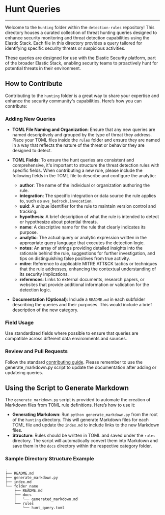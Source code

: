 # Hunt Queries

---

Welcome to the `hunting` folder within the `detection-rules` repository! This directory houses a curated collection of threat hunting queries designed to enhance security monitoring and threat detection capabilities using the Elastic Stack. Each file in this directory provides a query tailored for identifying specific security threats or suspicious activities.

These queries are designed for use with the Elastic Security platform, part of the broader Elastic Stack, enabling security teams to proactively hunt for potential threats in their environment.

## How to Contribute

Contributing to the `hunting` folder is a great way to share your expertise and enhance the security community's capabilities. Here’s how you can contribute:

### Adding New Queries
- **TOML File Naming and Organization**: Ensure that any new queries are named descriptively and grouped by the type of threat they address. Place your TOML files inside the `rules` folder and ensure they are named in a way that reflects the nature of the threat or behavior they are designed to detect.
- **TOML Fields**: To ensure the hunt queries are consistent and comprehensive, it's important to structure the threat detection rules with specific fields. When contributing a new rule, please include the following fields in the TOML file to describe and configure the analytic:
  - **author**: The name of the individual or organization authoring the rule.
  - **integration**: The specific integration or data source the rule applies to, such as `aws_bedrock.invocation`.
  - **uuid**: A unique identifier for the rule to maintain version control and tracking.
  - **hypothesis**: A brief description of what the rule is intended to detect or hypothesize about potential threats.
  - **name**: A descriptive name for the rule that clearly indicates its purpose.
  - **analytic**: The actual query or analytic expression written in the appropriate query language that executes the detection logic.
  - **notes**: An array of strings providing detailed insights into the rationale behind the rule, suggestions for further investigation, and tips on distinguishing false positives from true activity.
  - **mitre**: Reference to applicable MITRE ATT&CK tactics or techniques that the rule addresses, enhancing the contextual understanding of its security implications.
  - **references**: Links to external documents, research papers, or websites that provide additional information or validation for the detection logic.

- **Documentation (Optional)**: Include a `README.md` in each subfolder describing the queries and their purposes. This would include a brief description of the new category.

### Field Usage
Use standardized fields where possible to ensure that queries are compatible across different data environments and sources.

### Review and Pull Requests
Follow the standard [contributing guide](../CONTRIBUTING.md). Please remember to use the generate_markdown.py script to update the documentation after adding or updateing queries.

## Using the Script to Generate Markdown

The `generate_markdown.py` script is provided to automate the creation of Markdown files from TOML rule definitions. Here’s how to use it:

- **Generating Markdown**: Run `python generate_markdown.py` from the root of the `hunting` directory. This will generate Markdown files for each TOML file and update the `index.md` to include links to the new Markdown files.
- **Structure**: Rules should be written in TOML and saved under the `rules` directory. The script will automatically convert them into Markdown and save them in the `docs` directory within the respective category folder.

### Sample Directory Structure Example

```config
.
├── README.md
├── generate_markdown.py
├── index.md
└── folder_name
    ├── README.md
    ├── docs
    │   └── generated_markdown.md
    └── rules
        └── hunt_query.toml
```
